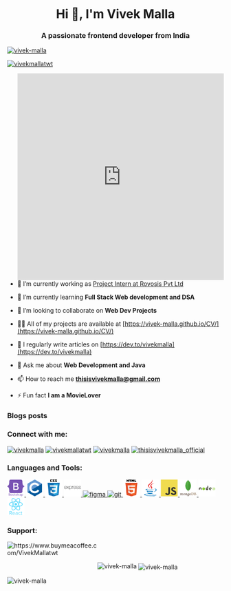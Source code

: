 <h1 align="center">Hi 👋, I'm Vivek Malla</h1>
<h3 align="center">A passionate frontend developer from India</h3>

<p align="left"> <a href="https://github.com/ryo-ma/github-profile-trophy"><img src="https://github-profile-trophy.vercel.app/?username=vivek-malla" alt="vivek-malla" /></a> </p>

<p align="left"> <a href="https://twitter.com/vivekmallatwt" target="blank"><img src="https://img.shields.io/twitter/follow/vivekmallatwt?logo=twitter&style=for-the-badge" alt="vivekmallatwt" /></a> </p>

<iframe src="https://giphy.com/embed/umYMU8G2ixG5mJBDo5" align ="right" width="480" height="480" frameBorder="0" class="giphy-embed" allowFullScreen></iframe>

- 🔭 I’m currently working as [Project Intern at Rovosis Pvt Ltd](https://rovosis.com/)

- 🌱 I’m currently learning **Full Stack Web development and DSA**

- 👯 I’m looking to collaborate on **Web Dev Projects**

- 👨‍💻 All of my projects are available at [https://vivek-malla.github.io/CV/](https://vivek-malla.github.io/CV/)

- 📝 I regularly write articles on [https://dev.to/vivekmalla](https://dev.to/vivekmalla)

- 💬 Ask me about **Web Development and Java**

- 📫 How to reach me **thisisvivekmalla@gmail.com**

- ⚡ Fun fact **I am a MovieLover**

### Blogs posts
<!-- BLOG-POST-LIST:START -->
<!-- BLOG-POST-LIST:END -->

<h3 align="left">Connect with me:</h3>
<p align="left">
<a href="https://dev.to/vivekmalla" target="blank"><img align="center" src="https://raw.githubusercontent.com/rahuldkjain/github-profile-readme-generator/master/src/images/icons/Social/devto.svg" alt="vivekmalla" height="30" width="40" /></a>
<a href="https://twitter.com/vivekmallatwt" target="blank"><img align="center" src="https://raw.githubusercontent.com/rahuldkjain/github-profile-readme-generator/master/src/images/icons/Social/twitter.svg" alt="vivekmallatwt" height="30" width="40" /></a>
<a href="https://linkedin.com/in/vivekmalla" target="blank"><img align="center" src="https://raw.githubusercontent.com/rahuldkjain/github-profile-readme-generator/master/src/images/icons/Social/linked-in-alt.svg" alt="vivekmalla" height="30" width="40" /></a>
<a href="https://instagram.com/thisisvivekmalla_official" target="blank"><img align="center" src="https://raw.githubusercontent.com/rahuldkjain/github-profile-readme-generator/master/src/images/icons/Social/instagram.svg" alt="thisisvivekmalla_official" height="30" width="40" /></a>
</p>

<h3 align="left">Languages and Tools:</h3>
<p align="left"> <a href="https://getbootstrap.com" target="_blank" rel="noreferrer"> <img src="https://raw.githubusercontent.com/devicons/devicon/master/icons/bootstrap/bootstrap-plain-wordmark.svg" alt="bootstrap" width="40" height="40"/> </a> <a href="https://www.cprogramming.com/" target="_blank" rel="noreferrer"> <img src="https://raw.githubusercontent.com/devicons/devicon/master/icons/c/c-original.svg" alt="c" width="40" height="40"/> </a> <a href="https://www.w3schools.com/css/" target="_blank" rel="noreferrer"> <img src="https://raw.githubusercontent.com/devicons/devicon/master/icons/css3/css3-original-wordmark.svg" alt="css3" width="40" height="40"/> </a> <a href="https://expressjs.com" target="_blank" rel="noreferrer"> <img src="https://raw.githubusercontent.com/devicons/devicon/master/icons/express/express-original-wordmark.svg" alt="express" width="40" height="40"/> </a> <a href="https://www.figma.com/" target="_blank" rel="noreferrer"> <img src="https://www.vectorlogo.zone/logos/figma/figma-icon.svg" alt="figma" width="40" height="40"/> </a> <a href="https://git-scm.com/" target="_blank" rel="noreferrer"> <img src="https://www.vectorlogo.zone/logos/git-scm/git-scm-icon.svg" alt="git" width="40" height="40"/> </a> <a href="https://www.w3.org/html/" target="_blank" rel="noreferrer"> <img src="https://raw.githubusercontent.com/devicons/devicon/master/icons/html5/html5-original-wordmark.svg" alt="html5" width="40" height="40"/> </a> <a href="https://www.java.com" target="_blank" rel="noreferrer"> <img src="https://raw.githubusercontent.com/devicons/devicon/master/icons/java/java-original.svg" alt="java" width="40" height="40"/> </a> <a href="https://developer.mozilla.org/en-US/docs/Web/JavaScript" target="_blank" rel="noreferrer"> <img src="https://raw.githubusercontent.com/devicons/devicon/master/icons/javascript/javascript-original.svg" alt="javascript" width="40" height="40"/> </a> <a href="https://www.mongodb.com/" target="_blank" rel="noreferrer"> <img src="https://raw.githubusercontent.com/devicons/devicon/master/icons/mongodb/mongodb-original-wordmark.svg" alt="mongodb" width="40" height="40"/> </a> <a href="https://nodejs.org" target="_blank" rel="noreferrer"> <img src="https://raw.githubusercontent.com/devicons/devicon/master/icons/nodejs/nodejs-original-wordmark.svg" alt="nodejs" width="40" height="40"/> </a> <a href="https://reactjs.org/" target="_blank" rel="noreferrer"> <img src="https://raw.githubusercontent.com/devicons/devicon/master/icons/react/react-original-wordmark.svg" alt="react" width="40" height="40"/> </a> </p>

<h3 align="left">Support:</h3>
<p><a href="https://www.buymeacoffee.com/https://www.buymeacoffee.com/VivekMallatwt"> <img align="left" src="https://cdn.buymeacoffee.com/buttons/v2/default-yellow.png" height="50" width="210" alt="https://www.buymeacoffee.com/VivekMallatwt" /></a></p><br><br>

<p><img align="left" src="https://github-readme-stats.vercel.app/api/top-langs?username=vivek-malla&show_icons=true&locale=en&layout=compact" alt="vivek-malla" /></p>

<p>&nbsp;<img align="center" src="https://github-readme-stats.vercel.app/api?username=vivek-malla&show_icons=true&locale=en" alt="vivek-malla" /></p>

<p><img align="center" src="https://github-readme-streak-stats.herokuapp.com/?user=vivek-malla&" alt="vivek-malla" /></p>
